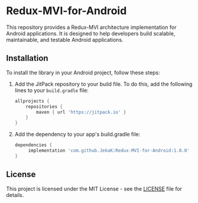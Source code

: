 # Redux-MVI-for-Android

This repository provides a Redux-MVI architecture implementation for Android applications. It is designed to help developers build scalable, maintainable, and testable Android applications.

## Installation

To install the library in your Android project, follow these steps:

1. Add the JitPack repository to your build file. To do this, add the following lines to your `build.gradle` file:

   ```gradle
   allprojects {
       repositories {
           maven { url 'https://jitpack.io' }
       }
   }
2. Add the dependency to your app's build.gradle file:

   ```gradle
   dependencies {
        implementation 'com.github.JekaK:Redux-MVI-for-Android:1.0.0'
   }

## License

This project is licensed under the MIT License - see the [LICENSE](LICENSE) file for details.

